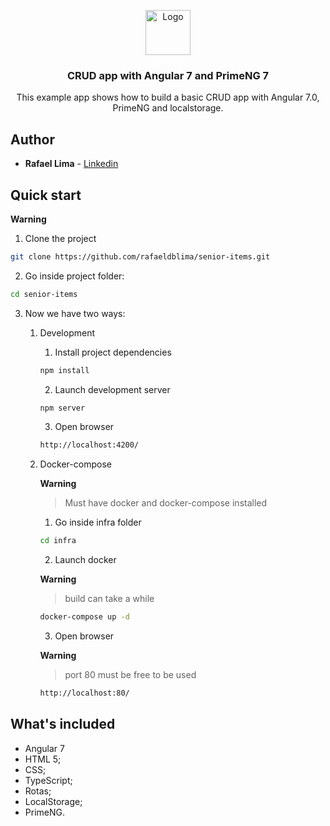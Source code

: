 <p align="center">
  <a href="https://angular.io/">
    <img src="https://www.angularexampleapp.com/assets/images/angular.svg" alt="Logo" width=72 height=72>
  </a>

  <h3 align="center">CRUD app with Angular 7 and PrimeNG 7</h3>

  <p align="center">
    This example app shows how to build a basic CRUD app with Angular 7.0, PrimeNG and localstorage.
  </p>
</p>

## Author

* **Rafael Lima**  - [Linkedin](https://www.linkedin.com/in/rafaeldblima/)

## Quick start

**Warning**

1. Clone the project
 ```bash
 git clone https://github.com/rafaeldblima/senior-items.git
 ```

2. Go inside project folder:
 ```bash
 cd senior-items
 ```

3. Now we have two ways:
   1. Development
      1. Install project dependencies
  
       ```bash
       npm install
       ```
  
      2. Launch development server
  
       ```bash
       npm server
       ```
  
      3. Open browser
  
       ```bash
       http://localhost:4200/
       ```
   2. Docker-compose
   
      **Warning**
      
      > Must have docker and docker-compose installed
      1. Go inside infra folder
  
       ```bash
       cd infra
       ```
  
      2. Launch docker
   
      **Warning**
      
      > build can take a while
  
       ```bash
       docker-compose up -d
       ```
  
      3. Open browser
   
      **Warning**
      
      > port 80 must be free to be used
  
       ```bash
       http://localhost:80/
       ```

## What's included

* Angular 7
* HTML 5;
* CSS;
* TypeScript;
* Rotas;
* LocalStorage;
* PrimeNG.
